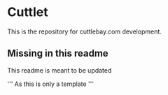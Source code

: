 # Cuttlet

This is the repository for cuttlebay.com development.

## Missing in this readme

This readme is meant to be updated

'''
As this is only a template
'''

